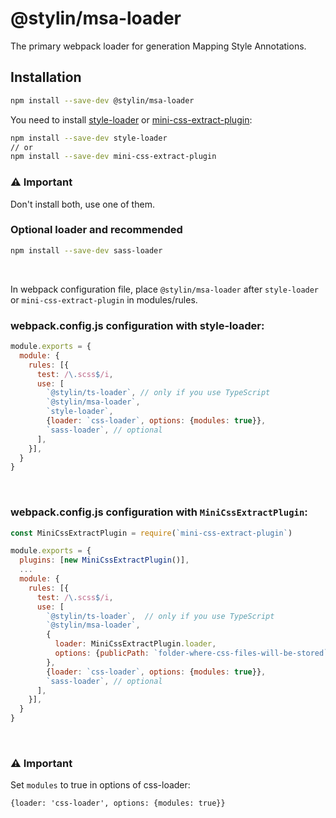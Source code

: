 # @stylin/msa-loader
The primary webpack loader for generation Mapping Style Annotations.
<br/>

## Installation
```sh
npm install --save-dev @stylin/msa-loader
```

You need to install [style-loader](https://github.com/webpack-contrib/style-loader) or [mini-css-extract-plugin](https://github.com/webpack-contrib/mini-css-extract-plugin):

```sh
npm install --save-dev style-loader
// or
npm install --save-dev mini-css-extract-plugin
```
### ⚠ Important
Don't install both, use one of them.
<br/>

### Optional loader and recommended
```sh
npm install --save-dev sass-loader
```

<br/>

In webpack configuration file, place `@stylin/msa-loader` after `style-loader` or `mini-css-extract-plugin` in modules/rules.

### webpack.config.js configuration with style-loader:
```js
module.exports = {
  module: {
    rules: [{
      test: /\.scss$/i,
      use: [
        `@stylin/ts-loader`, // only if you use TypeScript
        `@stylin/msa-loader`,
        `style-loader`,
        {loader: `css-loader`, options: {modules: true}},
        `sass-loader`, // optional
      ],
    }],
  }
}
```
<br/>

### webpack.config.js configuration with `MiniCssExtractPlugin`:
```js
const MiniCssExtractPlugin = require(`mini-css-extract-plugin`)

module.exports = {
  plugins: [new MiniCssExtractPlugin()],
  ...
  module: {
    rules: [{
      test: /\.scss$/i,
      use: [
        `@stylin/ts-loader`,  // only if you use TypeScript
        `@stylin/msa-loader`,
        {
          loader: MiniCssExtractPlugin.loader,
          options: {publicPath: `folder-where-css-files-will-be-stored`}
        },
        {loader: `css-loader`, options: {modules: true}},
        `sass-loader`, // optional
      ],
    }],
  }
}
```
<br/>

### ⚠ Important
Set `modules` to true in options of css-loader: 

`{loader: 'css-loader', options: {modules: true}}`
